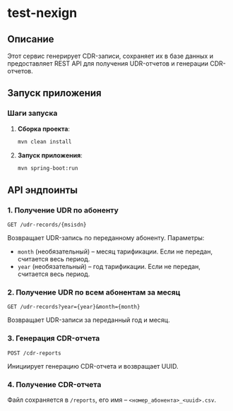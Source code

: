 # test-nexign

## Описание

Этот сервис генерирует CDR-записи, сохраняет их в базе данных и предоставляет REST API для получения UDR-отчетов и генерации CDR-отчетов.


## Запуск приложения

### Шаги запуска

1. **Сборка проекта**:
   ```sh
   mvn clean install
   ```
2. **Запуск приложения**:
   ```sh
   mvn spring-boot:run
   ```

## API эндпоинты

### 1. Получение UDR по абоненту
```
GET /udr-records/{msisdn}
```
Возвращает UDR-запись по переданному абоненту.
Параметры:
- `month` (необязательный) – месяц тарификации. Если не передан, считается весь период.
- `year` (необязательный) – год тарификации. Если не передан, считается весь период.

### 2. Получение UDR по всем абонентам за месяц
```
GET /udr-records?year={year}&month={month}
```
Возвращает UDR-записи за переданный год и месяц.

### 3. Генерация CDR-отчета
```
POST /cdr-reports
```
Инициирует генерацию CDR-отчета и возвращает UUID.

### 4. Получение CDR-отчета
Файл сохраняется в `/reports`, его имя – `<номер_абонента>_<uuid>.csv`.


